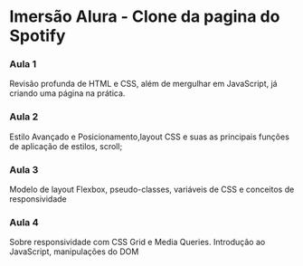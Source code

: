 # Imersão Alura - Clone da pagina do Spotify

###  Aula 1

Revisão profunda de HTML e CSS, além de mergulhar em JavaScript, já criando uma página na prática. 

### Aula 2

 Estilo Avançado e Posicionamento,layout CSS e suas as principais funções de aplicação de estilos, scroll;

### Aula 3

 Modelo de layout Flexbox, pseudo-classes, variáveis de CSS e conceitos de responsividade
 
### Aula 4

Sobre responsividade com CSS Grid e Media Queries. Introdução ao JavaScript, manipulações do DOM
